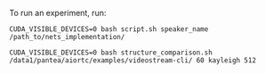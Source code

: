 To run an experiment, run:
```
CUDA_VISIBLE_DEVICES=0 bash script.sh speaker_name  /path_to/nets_implementation/
```

```
CUDA_VISIBLE_DEVICES=0 bash structure_comparison.sh /data1/pantea/aiortc/examples/videostream-cli/ 60 kayleigh 512
```
